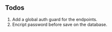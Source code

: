 ## Todos

1. Add a global auth guard for the endpoints.
2. Encript password before save on the database.
